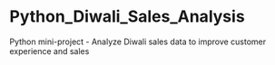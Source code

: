# Python_Diwali_Sales_Analysis
Python mini-project - Analyze Diwali sales data to improve customer experience and sales
